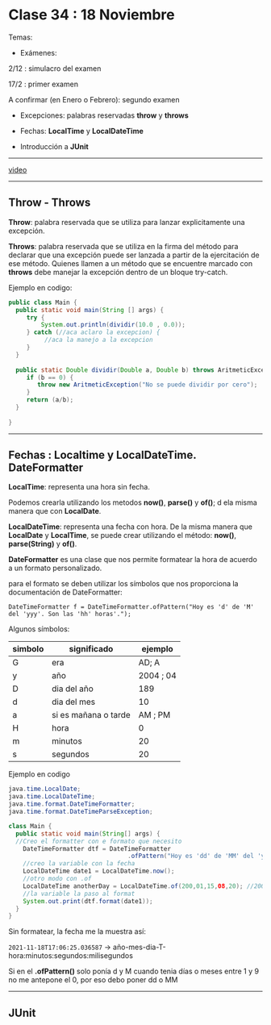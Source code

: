 #  Clase 34 : 18 Noviembre

Temas:

- Exámenes:

2/12 : simulacro del examen

17/2 : primer examen

A confirmar (en Enero o Febrero): segundo examen

- Excepciones: palabras reservadas **throw** y **throws**

- Fechas: **LocalTime** y **LocalDateTime**

- Introducción a **JUnit**

---

[video](https://www.youtube.com/watch?v=B-0PlyO5Tfw)

---

## Throw - Throws

**Throw**: palabra reservada que se utiliza para lanzar explicitamente una excepción.

**Throws**: palabra reservada que se utiliza en la firma del método para declarar que una excepción puede ser lanzada a partir de la ejercitación de ese método. Quienes llamen a un método que se encuentre marcado con **throws** debe manejar la excepción dentro de un bloque try-catch. 


Ejemplo en codigo:

```Java
public class Main {
  public static void main(String [] args) {
     try {
         System.out.println(dividir(10.0 , 0.0));
     } catch (//aca aclaro la excepcion) {
          //aca la manejo a la excepcion
     }    
  }
  
  public static Double dividir(Double a, Double b) throws AritmeticException {
     if (b == 0) {
        throw new AritmeticException("No se puede dividir por cero");
     }
     return (a/b);
  }
  
}
```

---

## Fechas :  Localtime y LocalDateTime. DateFormatter


**LocalTime**: representa una hora sin fecha. 

Podemos crearla utilizando los metodos **now()**, **parse()** y **of()**; d ela misma manera que con **LocalDate**.

**LocalDateTime**: representa una fecha con hora. De la misma manera que **LocalDate** y **LocalTime**, se puede crear utilizando el método: **now()**, **parse(String)** y **of()**.


**DateFormatter** es una clase que nos permite formatear la hora de acuerdo a un formato personalizado.

para el formato se deben utilizar los símbolos que nos proporciona la documentación de DateFormatter:

```DateTimeFormatter f = DateTimeFormatter.ofPattern("Hoy es 'd' de 'M' del 'yyy'. Son las 'hh' horas'.");```

Algunos símbolos:

| simbolo | significado | ejemplo |
| ------- | ----------- | ------- |
| G | era | AD; A |
| y | año | 2004 ; 04 |
| D | dia del año | 189 |
| d | dia del mes | 10 |
| a | si es mañana o tarde | AM ; PM |
| H | hora | 0 |
| m | minutos | 20 |
| s | segundos | 20 |


Ejemplo en codigo 

```Java
java.time.LocalDate;
java.time.LocalDateTime;
java.time.format.DateTimeFormatter;
java.time.format.DateTimeParseException;

class Main {
  public static void main(String[] args) {
  //Creo el formatter con e formato que necesito
    DateTimeFormatter dtf = DateTimeFormatter
                                 .ofPattern("Hoy es 'dd' de 'MM' del 'yyy'. Son las 'hh' horas'.");
    //creo la variable con la fecha
    LocalDateTime date1 = LocalDateTime.now();
    //otro modo con .of
    LocalDateTime anotherDay = LocalDateTime.of(200,01,15,08,20); //2000-01-15T08:20
    //la variable la paso al format
    System.out.print(dtf.format(date1));
  }
}
```

Sin formatear, la fecha me la muestra así:

```2021-11-18T17:06:25.036587``` -> año-mes-dia-T-hora:minutos:segundos:milisegundos

Si en el **.ofPattern()** solo ponía d y M cuando tenia días o meses entre 1 y 9 no me antepone el 0, por eso debo poner dd o MM

---

## JUnit
